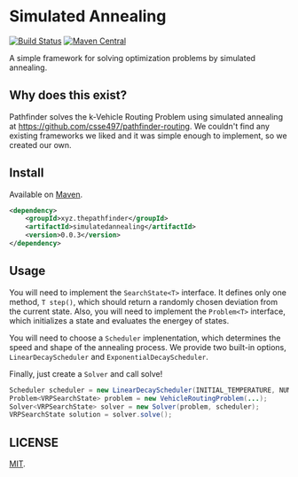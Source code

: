 # Simulated Annealing
[![Build Status](https://img.shields.io/travis/CSSE497/simulatedannealing.svg)](https://travis-ci.org/CSSE497/simulatedannealing)
[![Maven Central](https://maven-badges.herokuapp.com/maven-central/xyz.thepathfinder/simulatedannealing/badge.svg)](https://maven-badges.herokuapp.com/maven-central/xyz.thepathfinder/simulatedannealing)

A simple framework for solving optimization problems by simulated annealing.

## Why does this exist?

Pathfinder solves the k-Vehicle Routing Problem using simulated annealing at https://github.com/csse497/pathfinder-routing. We couldn't find any existing frameworks we liked and it was simple enough to implement, so we created our own.

## Install

Available on [Maven](http://mvnrepository.com/artifact/xyz.thepathfinder/simulatedannealing).

```xml
<dependency>
    <groupId>xyz.thepathfinder</groupId>
    <artifactId>simulatedannealing</artifactId>
    <version>0.0.3</version>
</dependency>
```

## Usage
You will need to implement the `SearchState<T>` interface. It defines only one method, `T step()`, which should return a randomly chosen deviation from the current state. Also, you will need to implement the `Problem<T>` interface, which initializes a state and evaluates the energey of states.

You will need to choose a `Scheduler` implenentation, which determines the speed and shape of the annealing process. We provide two built-in options, `LinearDecayScheduler` and `ExponentialDecayScheduler`.

Finally, just create a `Solver` and call solve!

```java
Scheduler scheduler = new LinearDecayScheduler(INITIAL_TEMPERATURE, NUMBER_OF_STEPS);
Problem<VRPSearchState> problem = new VehicleRoutingProblem(...);
Solver<VRPSearchState> solver = new Solver(problem, scheduler);
VRPSearchState solution = solver.solve();
```

## LICENSE

[MIT](https://raw.githubusercontent.com/CSSE497/simulatedannealing/master/LICENSE).
